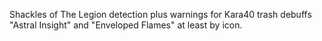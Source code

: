 Shackles of The Legion detection plus warnings for Kara40 trash debuffs "Astral Insight" and "Enveloped Flames" at least by icon.
